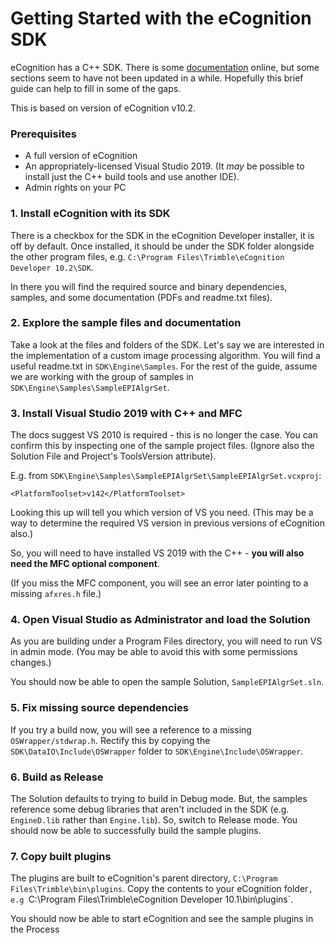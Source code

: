# Getting Started with the eCognition SDK

eCognition has a C++ SDK. There is some [documentation](https://support.ecognition.com/hc/en-us/articles/4408487699474-eCognition-SDK) online, but some sections seem to have not been updated in a while. Hopefully this brief guide can help to fill in some of the gaps. 

This is based on version of eCognition v10.2.

### Prerequisites

* A full version of eCognition
* An appropriately-licensed Visual Studio 2019. (It *may* be possible to install just the C++ build tools and use another IDE).
* Admin rights on your PC

### 1. Install eCognition with its SDK

There is a checkbox for the SDK in the eCognition Developer installer, it is off by default. Once installed, it should be under the SDK folder alongside the other program files, e.g. `C:\Program Files\Trimble\eCognition Developer 10.2\SDK`.

In there you will find the required source and binary dependencies, samples, and some documentation (PDFs and readme.txt files).

### 2. Explore the sample files and documentation

Take a look at the files and folders of the SDK. Let's say we are interested in the implementation of a custom image processing algorithm. You will find a useful readme.txt in `SDK\Engine\Samples`. For the rest of the guide, assume we are working with the group of samples in `SDK\Engine\Samples\SampleEPIAlgrSet`.

### 3. Install Visual Studio 2019 with C++ and MFC

The docs suggest VS 2010 is required - this is no longer the case. You can confirm this by inspecting one of the sample project files. (Ignore also the Solution File and Project's ToolsVersion attribute).

E.g. from `SDK\Engine\Samples\SampleEPIAlgrSet\SampleEPIAlgrSet.vcxproj`:
```
<PlatformToolset>v142</PlatformToolset>
```
Looking this up will tell you which version of VS you need. (This may be a way to determine the required VS version in previous versions of eCognition also.)

So, you will need to have installed VS 2019 with the C++ - **you will also need the MFC optional component**.

(If you miss the MFC component, you will see an error later pointing to a missing `afxres.h` file.)

### 4. Open Visual Studio as Administrator and load the Solution

As you are building under a Program Files directory, you will need to run VS in admin mode. (You may be able to avoid this with some permissions changes.) 

You should now be able to open the sample Solution, `SampleEPIAlgrSet.sln`.

### 5. Fix missing source dependencies

If you try a build now, you will see a reference to a missing `OSWrapper/stdwrap.h`. Rectify this by copying the `SDK\DataIO\Include\OSWrapper` folder to `SDK\Engine\Include\OSWrapper`.

### 6. Build as Release

The Solution defaults to trying to build in Debug mode. But, the samples reference some debug libraries that aren't included in the SDK (e.g. `EngineD.lib` rather than `Engine.lib`). So, switch to Release mode. You should now be able to successfully build the sample plugins.

### 7. Copy built plugins

The plugins are built to eCognition's parent directory, `C:\Program Files\Trimble\bin\plugins`. Copy the contents to your eCognition folder`, e.g `C:\Program Files\Trimble\eCognition Developer 10.1\bin\plugins`.

You should now be able to start eCognition and see the sample plugins in the Process
